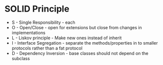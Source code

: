 # SOLID Principle

- S - Single Responsibility - each  
- O - Open/Close - open for extensions but close from changes in implementations
- L - Liskov principle - Make new ones instead of inherit
- I - Interface Segregation - separate the methods/properties in to smaller protocols rather than a fat protocol
- D - Dependency Inversion - base classes should not depend on the subclass